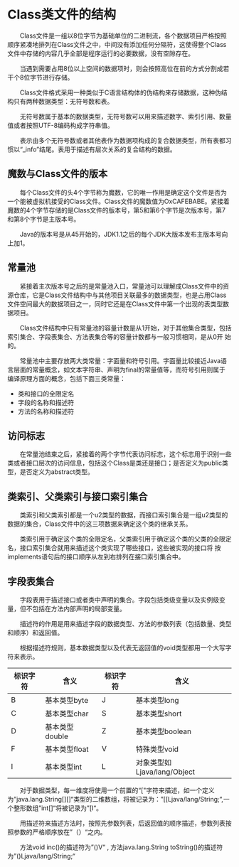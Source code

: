# Class类文件的结构
&emsp;&emsp;Class文件是一组以8位字节为基础单位的二进制流，各个数据项目严格按照顺序紧凑地排列在Class文件之中，中间没有添加任何分隔符，这使得整个Class
文件中存储的内容几乎全部是程序运行的必要数据，没有空隙存在。

&emsp;&emsp;当遇到需要占用8位以上空间的数据项时，则会按照高位在前的方式分割成若干个8位字节进行存储。

&emsp;&emsp;Class文件格式采用一种类似于C语言结构体的伪结构来存储数据，这种伪结构只有两种数据类型：无符号数和表。

&emsp;&emsp;无符号数属于基本的数据类型，无符号数可以用来描述数字、索引引用、数量值或者按照UTF-8编码构成字符串值。

&emsp;&emsp;表示由多个无符号数或者其他表作为数据项构成的复合数据类型，所有表都习惯以“_info”结尾。表用于描述有层次关系的复合结构的数据。

## 魔数与Class文件的版本
&emsp;&emsp;每个Class文件的头4个字节称为魔数，它的唯一作用是确定这个文件是否为一个能被虚拟机接受的Class文件。Class文件的魔数值为OxCAFEBABE。紧接着
魔数的4个字节存储的是Class文件的版本号，第5和第6个字节是次版本号，第7和第8个字节是主版本号。

&emsp;&emsp;Java的版本号是从45开始的，JDK1.1之后的每个JDK大版本发布主版本号向上加1。

## 常量池
&emsp;&emsp;紧接着主次版本号之后的是常量池入口，常量池可以理解成Class文件中的资源仓库，它是Class文件结构中与其他项目关联最多的数据类型，也是占用Class
文件空间最大的数据项目之一，同时它还是在Class文件中第一个出现的表类型数据项目。

&emsp;&emsp;Class文件结构中只有常量池的容量计数是从1开始，对于其他集合类型，包括索引集合、字段表集合、方法表集合等的容量计数都与一般习惯相同，是从0开
始的。

&emsp;&emsp;常量池中主要存放两大类常量：字面量和符号引用。字面量比较接近Java语言层面的常量概念，如文本字符串、声明为final的常量值等，而符号引用则属于
编译原理方面的概念，包括下面三类常量：
- 类和接口的全限定名
- 字段的名称和描述符
- 方法的名称和描述符

## 访问标志
&emsp;&emsp;在常量池结束之后，紧接着的两个字节代表访问标志，这个标志用于识别一些类或者接口层次的访问信息，包括这个Class是类还是接口；是否定义为public类型，是否定义为abstract类型。

## 类索引、父类索引与接口索引集合
&emsp;&emsp;类索引和父类索引都是一个u2类型的数据，而接口索引集合是一组u2类型的数据的集合，Class文件中的这三项数据来确定这个类的继承关系。

&emsp;&emsp;类索引用于确定这个类的全限定名，父类索引用于确定这个类的父类的全限定名，接口索引集合就用来描述这个类实现了哪些接口，这些被实现的接口将
按implements语句后的接口顺序从左到右排列在接口索引集合中。

## 字段表集合
&emsp;&emsp;字段表用于描述接口或者类中声明的集合。字段包括类级变量以及实例级变量，但不包括在方法内部声明的局部变量。

&emsp;&emsp;描述符的作用是用来描述字段的数据类型、方法的参数列表（包括数量、类型和顺序）和返回值。

&emsp;&emsp;根据描述符规则，基本数据类型以及代表无返回值的void类型都用一个大写字符来表示。

|标识字符|含义|标识字符|含义|
|--|--|--|--|
|B|基本类型byte|J|基本类型long|
|C|基本类型char|S|基本类型short|
|D|基本类型double|Z|基本类型boolean|
|F|基本类型float|V|特殊类型void|
|I|基本类型int|L|对象类型如Ljava/lang/Object|

&emsp;&emsp;对于数据类型，每一维度将使用一个前置的“["字符来描述，如一个定义为”java.lang.String[][]“类型的二维数组，将被记录为：”[[Ljava/lang/String;“,一个整形数组”int[]“将被记录为”[I“。

&emsp;&emsp;用描述符来描述方法时，按照先参数列表，后返回值的顺序描述，参数列表按照参数的严格顺序放在”（）“之内。

&emsp;&emsp;方法void inc()的描述符为”()V“ , 方法java.lang.String toString()的描述符为”()Ljava/lang/String;“

